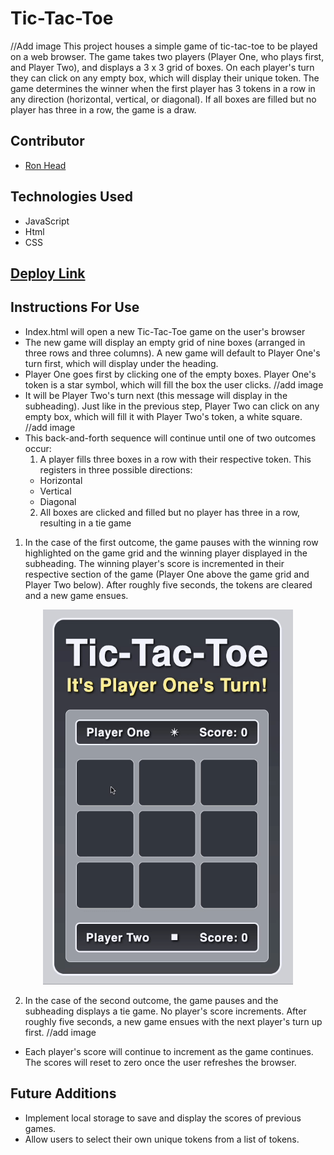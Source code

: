# Tic-Tac-Toe

//Add image
This project houses a simple game of tic-tac-toe to be played on a web browser. The game takes two players (Player One, who plays first, and Player Two), and displays a 3 x 3 grid of boxes. On each player's turn they can click on any empty box, which will display their unique token. The game determines the winner when the first player has 3 tokens in a row in any direction (horizontal, vertical, or diagonal). If all boxes are filled but no player has three in a row, the game is a draw.

## Contributor
- [Ron Head](https://github.com/RonLHead)

## Technologies Used
- JavaScript
- Html
- CSS

## [Deploy Link](https://github.com/RonLHead/rlh-tic-tac-toe)

## Instructions For Use

- Index.html will open a new Tic-Tac-Toe game on the user's browser
- The new game will display an empty grid of nine boxes (arranged in three rows and three columns). A new game will default to Player One's turn first, which will display under the heading.
- Player One goes first by clicking one of the empty boxes. Player One's token is a star symbol, which will fill the box the user clicks.
//add image
- It will be Player Two's turn next (this message will display in the subheading). Just like in the previous step, Player Two can click on any empty box, which will fill it with Player Two's token, a white square.
//add image
- This back-and-forth sequence will continue until one of two outcomes occur:
  1. A player fills three boxes in a row with their respective token. This registers in three possible directions:
    - Horizontal
    - Vertical
    - Diagonal
  2. All boxes are clicked and filled but no player has three in a row, resulting in a tie game

1. In the case of the first outcome, the game pauses with the winning row highlighted on the game grid and the winning player displayed in the subheading. The winning player's score is incremented in their respective section of the game (Player One above the game grid and Player Two below). After roughly five seconds, the tokens are cleared and a new game ensues.
<p align="center">
  <img width=400 height=600 src="https://raw.githubusercontent.com/RonLHead/rlh-tic-tac-toe/main/assets/tic-tac-toe-gameplay.gif?token=GHSAT0AAAAAABQRS6XOAB4AHJDVK4VD7TL4YPG7DVQ">
</p>

2. In the case of the second outcome, the game pauses and the subheading displays a tie game. No player's score increments. After roughly five seconds, a new game ensues with the next player's turn up first.
//add image

- Each player's score will continue to increment as the game continues. The scores will reset to zero once the user refreshes the browser.

## Future Additions
- Implement local storage to save and display the scores of previous games.
- Allow users to select their own unique tokens from a list of tokens.
